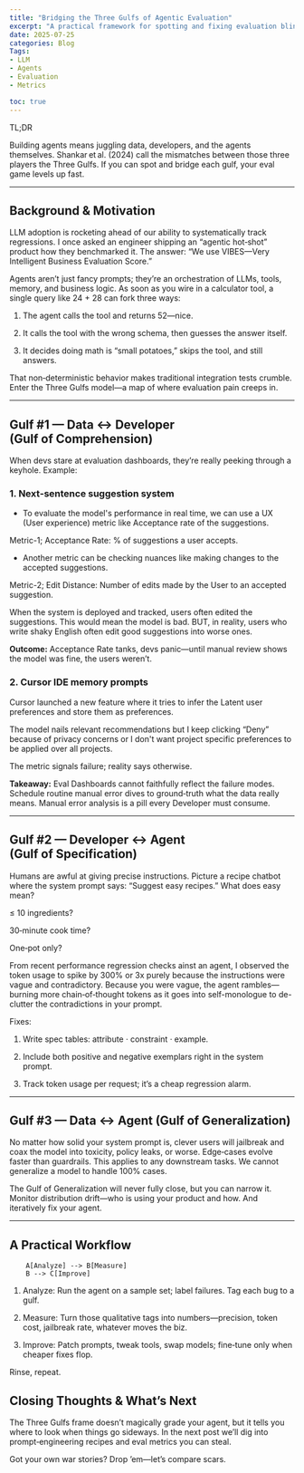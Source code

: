 ```yaml
---
title: "Bridging the Three Gulfs of Agentic Evaluation"
excerpt: "A practical framework for spotting and fixing evaluation blind spots in agentic LLM pipelines, based on Shankar et al.’s Three Gulfs model."
date: 2025-07-25
categories: Blog
Tags:
- LLM
- Agents
- Evaluation
- Metrics

toc: true
---
```


TL;DR

Building agents means juggling data, developers, and the agents themselves. Shankar et al. (2024) call the mismatches between those three players the Three Gulfs. If you can spot and bridge each gulf, your eval game levels up fast.


---

## Background & Motivation

LLM adoption is rocketing ahead of our ability to systematically track regressions. I once asked an engineer shipping an “agentic hot‑shot” product how they benchmarked it. The answer: “We use VIBES—Very Intelligent Business Evaluation Score.”

Agents aren’t just fancy prompts; they’re an orchestration of LLMs, tools, memory, and business logic. As soon as you wire in a calculator tool, a single query like 24 + 28 can fork three ways:

1. The agent calls the tool and returns 52—nice.


2. It calls the tool with the wrong schema, then guesses the answer itself.


3. It decides doing math is “small potatoes,” skips the tool, and still answers.



That non‑deterministic behavior makes traditional integration tests crumble. Enter the Three Gulfs model—a map of where evaluation pain creeps in.


---

## Gulf #1 — Data ↔ Developer (Gulf of Comprehension)

When devs stare at evaluation dashboards, they’re really peeking through a keyhole. Example:

### 1. Next‑sentence suggestion system

* To evaluate the model's performance in real time, we can use a UX (User experience) metric like Acceptance rate of the suggestions. 

Metric-1; Acceptance Rate: % of suggestions a user accepts.

* Another metric can be checking nuances like making changes to the accepted suggestions. 

Metric-2; Edit Distance: Number of edits made by the User to an accepted suggestion. 

When the system is deployed and tracked, users often edited the suggestions. This would mean the model is bad. BUT, in reality, users who write shaky English often edit good suggestions into worse ones.

**Outcome:** Acceptance Rate tanks, devs panic—until manual review shows the model was fine, the users weren’t.


### 2. Cursor IDE memory prompts

Cursor launched a new feature where it tries to infer the Latent user preferences and store them as preferences. 

The model nails relevant recommendations but I keep clicking “Deny” because of privacy concerns or I don't want project specific preferences to be applied over all projects.

The metric signals failure; reality says otherwise.


**Takeaway:** Eval Dashboards cannot faithfully reflect the failure modes. Schedule routine manual error dives to ground‑truth what the data really means. Manual error analysis is a pill every Developer must consume. 


---

## Gulf #2 — Developer ↔ Agent (Gulf of Specification)

Humans are awful at giving precise instructions. Picture a recipe chatbot where the system prompt says: “Suggest easy recipes.” What does easy mean?

≤ 10 ingredients?

30‑minute cook time?

One‑pot only?

From recent performance regression checks ainst an agent, I observed the token usage to spike by 300% or 3x purely because the instructions were vague and contradictory.
Because you were vague, the agent rambles—burning more chain‑of‑thought tokens as it goes into self-monologue to de-clutter the contradictions in your prompt. 

Fixes:

1. Write spec tables: attribute · constraint · example.


2. Include both positive and negative exemplars right in the system prompt.


3. Track token usage per request; it’s a cheap regression alarm.


---

## Gulf #3 — Data ↔ Agent (Gulf of Generalization)

No matter how solid your system prompt is, clever users will jailbreak and coax the model into toxicity, policy leaks, or worse. Edge‑cases evolve faster than guardrails. This applies to any downstream tasks. We cannot generalize a model to handle 100% cases.

The Gulf of Generalization will never fully close, but you can narrow it. Monitor distribution drift—who is using your product and how. And iteratively fix your agent. 

---

## A Practical Workflow

```flowchart TD
    A[Analyze] --> B[Measure]
    B --> C[Improve]
```

1. Analyze: Run the agent on a sample set; label failures. Tag each bug to a gulf.


2. Measure: Turn those qualitative tags into numbers—precision, token cost, jailbreak rate, whatever moves the biz.


3. Improve: Patch prompts, tweak tools, swap models; fine‑tune only when cheaper fixes flop.



Rinse, repeat.


## Closing Thoughts & What’s Next

The Three Gulfs frame doesn’t magically grade your agent, but it tells you where to look when things go sideways. In the next post we’ll dig into prompt‑engineering recipes and eval metrics you can steal.

Got your own war stories? Drop ’em—let’s compare scars.

